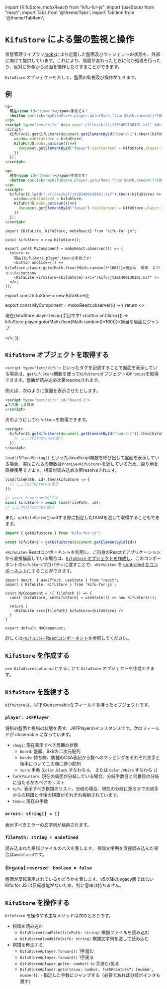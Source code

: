 import {KifuStore, mobxReact} from "kifu-for-js";
import {useState} from "react";
import Tabs from '@theme/Tabs';
import TabItem from '@theme/TabItem';

# `KifuStore` による盤の監視と操作

状態管理ライブラリ[mobx](https://mobx.js.org)により定義した盤面及びウィジェットの状態を、外部に向けて提供しています。これにより、局面が変わったときに何か処理を行ったり、反対に外側から局面を操作したりすることができます。

`KifuStore` オブジェクトを介して、盤面の監視及び操作ができます。

## 例

<Tabs groupId="display-method">
  <TabItem value="markup" label="タグ方式" default>

```html
<p>
  現在<span id="tesuu"></span>手目です!
  <button onclick="myKifuStore.player.goto(Math.floor(Math.random()*100))">適当な局面にジャンプ</button>
</p>
<script type="text/kifu" data-src="./files/kif/jt201409130101.kif" id="board-1">
<script>
  KifuForJS.getKifuStore(document.getElementById("board-1").then((kifuStore) => {
    window.myKifuStore = kifuStore;
    KifuForJS.mobx.autorun(()=>{
      document.getElementById("tesuu").textContent = kifuStore.player.tesuu;
    })
  });
</script>
```

  </TabItem>
  <TabItem value="javascript" label="JavaScript関数方式">

```html
<p>
  現在<span id="tesuu"></span>手目です!
  <button onclick="myKifuStore.player.goto(Math.floor(Math.random()*100))">適当な局面にジャンプ</button>
</p>
<script>
  KifuForJS.load("./files/kif/jt201409130101.kif").then((kifuStore) => {
    window.myKifuStore = kifuStore;
    KifuForJS.mobx.autorun(()=>{
      document.getElementById("tesuu").textContent = kifuStore.player.tesuu;
    })
  });
</script>
```

  </TabItem>
  <TabItem value="react" label="Reactコンポーネント方式">

```tsx
import {KifuLite, KifuStore, mobxReact} from "kifu-for-js";

const kifuStore = new KifuStore();

export const MyComponent = mobxReact.observer(() => {
  return <>
    現在{kifuStore.player.tesuu}手目です!
    <button onClick={() => kifuStore.player.goto(Math.floor(Math.random()*100))}>適当な  局面  にジャンプ</button>
    <KifuLite kifuStore={kifuStore} src="/kifu/jt201409130101.kif" />
  </>;
});
```

  </TabItem>
</Tabs>

export const kifuStore = new KifuStore();

export const MyComponent = mobxReact.observer(() => {
  return <>
    <p>現在{kifuStore.player.tesuu}手目です!
    <button onClick={() => kifuStore.player.goto(Math.floor(Math.random()*100))}>適当な局面にジャンプ</button></p>
    <KifuLite kifuStore={kifuStore} src="/kifu/jt201409130101.kif" />
  </>;
});

<MyComponent />

## `KifuStore` オブジェクトを取得する

<Tabs groupId="display-method">
  <TabItem value="markup" label="タグ方式" default>

`<script type="text/kifu">` といったタグを記述することで盤面を表示している場合は、`getKifuStore`関数を使って`KifuStore`オブジェクトの`Promise`を取得できます。盤面が読み込め次第resolveされます。

例えば、次のように盤面を表示させたとします。

```html
<script type="text/kifu" id="board-1">
▲７六歩 △３四歩
</script>
```

次のようにして`KifuStore`を取得できます。

```html
<script>
  KifuForJS.getKifuStore(document.getElementById("board-1")).then(kifuStore => {
    // ここでkifuStoreを使う
  });
</script>
```

  </TabItem>
  <TabItem value="javascript" label="JavaScript関数方式">

`load()`や`loadString()` といったJavaScript関数を呼び出して盤面を表示している場合、実はこれらの関数は`Promise<KifuStore>`を返しているため、戻り地を直接使用できます。棋譜が読み込め次第resolveされます。

```ts
load(filePath, id).then(kifuStore => {
  // ここでkifuStoreを使う
});

// async functionの中では
const kifuStore = await load(filePath, id);
// ここでkifuStoreを使う
```

また、`getKifuStore`にloadする際に指定したDOMを渡して取得することもできます。

```ts
import { getKifuStore } from "kifu-for-js";

const kifuStore = getKifuStore(document.getElementById(id))
```

  </TabItem>
  <TabItem value="react" label="Reactコンポーネント方式">

`<KifuLite>` Reactコンポーネントを利用し、ご自身のReactでアプリケーションから直接描画している場合は、[`KifuStore` オブジェクトを作成し](#kifustore-を作成する)、このコンポーネントの`kifuStore`プロパティに渡すことで、`<KifuLite>` を [controlled なコンポーネント](https://react.dev/learn/sharing-state-between-components#controlled-and-uncontrolled-components)にすることができます。

```tsx title="MyComponent.tsx"
import React, { useEffect, useState } from "react";
import { KifuLite, KifuStore } from 'kifu-for-js';

const MyComponent = ({ filePath }) => {
  const [kifuStore, setKifuStore] = useState(() => new KifuStore());
  
  return (
    <KifuLite src={filePath} kifuStore={kifuStore} />
  )
}

export default MyComponent;
```

詳しくは[`<KifuLite>` Reactコンポーネント](./react-component#%E6%8F%8F%E7%94%BB%E5%BE%8C%E3%81%AB%E7%9B%A3%E8%A6%96%E6%93%8D%E4%BD%9C%E3%81%97%E3%81%9F%E3%82%8Aoptions%E3%82%92%E5%A4%89%E6%9B%B4%E3%81%99%E3%82%8B%E5%A0%B4%E5%90%88)を参照してください。

  </TabItem>
</Tabs>

## `KifuStore` を作成する

`new KifuStore(options)`とすることで `KifuStore` オブジェクトを作成できます。

## `KifuStore` を監視する

`KifuStore`は、以下のobservableなフィールドを持ったオブジェクトです。

### `player: JKFPlayer`

将棋の盤面と棋譜の状態を表す、JKFPlayerのインスタンスです。次のフィールドが observable になっています。

* `shogi`: 現在表示すべき局面の状態
    * `board`: 盤面、9x9の二次元配列
    * `hands`: 持ち駒、駒種のCSA表記から数へのマッピングをそれぞれ先手と後手についてこの順に持つ配列
    * `turn`: 手番 (`Color.Black` すなわち `0`、 または `Color.White` すなわち `1`)
* `forkPointers`: 現在の局面が分岐している場合、分岐手数目と何番目の分岐に当たるかのペアのリスト
* `kifu`: 表示すべき棋譜のリスト。分岐の場合、現在の分岐に至るまでの初手からの棋譜と今後の棋譜がそれぞれ格納されています。
* `tesuu`: 現在の手数

### `errors: string[] = []`

表示すべきエラーの文字列が格納されます。

### `filePath: string = undefined`

読み込まれた棋譜ファイルのパスを表します。 棋譜文字列を直接読み込んだ場合は`undefined`です。

### (legacy) `reversed: boolean = false`

盤面が反転表示されているかどうかを表します。v5以降のlegacy版ではない Kifu for JS は反転機能がないため、特に意味は持ちません。

## `KifuStore` を操作する

`KifuStore` を操作する主なメソッドは次のとおりです。

* 棋譜を読み込む
  * `KifuStore#loadFile(filePath: string)` 棋譜ファイルを読み込む
  * `KifuStore#loadKifu(kifu: string)` 棋譜文字列を渡して読み込む
* 棋譜を再生する
  * `KifuStore#player.forward()` 1手進む
  * `KifuStore#player.forward()` 1手戻る
  * `KifuStore#player.go(te: number)` `te` 手進む/戻る
  * `KifuStore#player.goto(tesuu: number, forkPointers?: [number, number][])` 指定した手数にジャンプする（必要であれば分岐ポインタも渡す）
